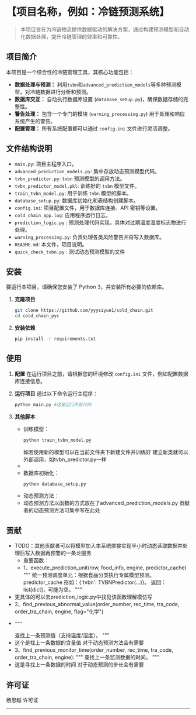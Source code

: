 # 【项目名称，例如：冷链预测系统】

> 本项目旨在为冷链物流提供数据驱动的解决方案，通过构建预测模型和自动化数据处理，提升冷链管理的效率和可靠性。

## 项目简介

本项目是一个综合性的冷链管理工具，其核心功能包括：
-   **数据处理与预测：** 利用`tvbn`和`advanced_prediction_models`等多种预测模型，对冷链数据进行分析和预测。
-   **数据库交互：** 自动执行数据库设置 (`database_setup.py`)，确保数据存储的完整性。
-   **警告处理：** 包含一个专门的模块 (`warning_processing.py`) 用于处理和响应系统产生的警告。
-   **配置管理：** 所有系统配置都可以通过 `config.ini` 文件进行灵活调整。

## 文件结构说明

-   `main.py`: 项目主程序入口。
-   `advanced_prediction_models.py`: 集中存放动态预测模型代码。
-   `tvbn_predictor.py`: `tvbn` 预测模型的调用方法。
-   `tvbn_predictor_model.pkl`: 训练好的 `tvbn` 模型文件。
-   `train_tvbn_model.py`: 用于训练 `tvbn` 模型的脚本。
-   `database_setup.py`: 数据库初始化和表结构创建脚本。
-   `config.ini`: 项目配置文件，用于数据库连接、API 密钥等设置。
-   `cold_chain_app.log`: 应用程序运行日志。
-   `prediction_logic.py` : 预测处理代码实现，具体对过期温度湿度标志物进行处理。
-   `warning_processing.py`: 负责处理各类风险警告并将写入数据库。
-   `README.md`: 本文件，项目说明。
-   `quick_check_tvbn.py` : 测试动态预测模型的文件

## 安装

要运行本项目，请确保您安装了 Python 3，并安装所有必要的依赖库。

1.  **克隆项目**
    ```bash
    git clone https://github.com/yyysiyue1/cold_chain.git
    cd cold_chain_pyc
    ```

2.  **安装依赖**
    ```bash
    pip install -r requirements.txt
    ```

## 使用

1.  **配置**
    在运行项目之前，请根据您的环境修改 `config.ini` 文件，例如配置数据库连接信息。

2.  **运行项目**
    通过以下命令运行主程序：
    ```bash
    python main.py #这是运行所有代码
    ```

3.  **其他脚本**
    -   训练模型：
        ```bash
        python train_tvbn_model.py
        ```
        如若使用新的模型可以在当前文件夹下新建文件并训练好 建立新类就可以外部调用，如tvbn_predictor.py一样
      - 
    -   数据库初始化：
        ```bash
        python database_setup.py
        ```
    -    动态预测方法：
    - 动态预测方法以函数的方式放在了advanced_prediction_models.py  贡献者的动态预测方法可集中写在此处

## 贡献

- TODO：其他贡献者可以将模型加入本系统直接实现半小时动态读取数据并处理后写入数据再预警的一条龙服务
  - 重要函数：
  - 1、execute_prediction_unit(row, food_info, engine, predictor_cache)
      """
      统一预测调度单元：根据食品分类执行专属模型预测。
      predictor_cache 形如：{'tvbn': TVBNPredictor(...)}。
      返回：list[dict]，可能为空。
      """
-  更具体的可以去prediction_logic.py中找见该函数理解模仿写
- 2、find_previous_abnormal_value(order_number, rec_time, tra_code, order_tra_chain, engine, flag="化学")
-     """
    查找上一条预测值（支持温度/湿度）。
     """
- 这个是找上一条数据的含量值 对于动态预测方法会有需要
- 3、find_previous_monitor_time(order_number, rec_time, tra_code, order_tra_chain, engine):
    """
    查找上一条监测数据的时间。
    """
- 这是寻找上一条数据的时间 对于动态预测的步长会有需要

## 许可证 

杨思越  许可证


---

